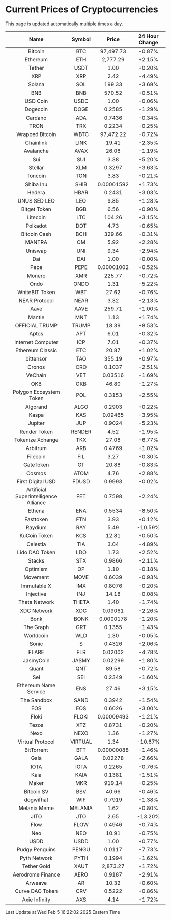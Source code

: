 # Current Prices of Cryptocurrencies
This page is updated automatically multiple times a day.

| Name | Symbol | Price | 24 Hour Change |
| :---: |:---:| :---: | :---: |
| Bitcoin | BTC | 97,497.73 | -0.87% |
| Ethereum | ETH | 2,777.29 | +2.15% |
| Tether | USDT | 1.00 | +0.20% |
| XRP | XRP | 2.42 | -4.49% |
| Solana | SOL | 199.33 | -3.69% |
| BNB | BNB | 570.52 | +0.51% |
| USD Coin | USDC | 1.00 | -0.06% |
| Dogecoin | DOGE | 0.2585 | -1.29% |
| Cardano | ADA | 0.7436 | -0.34% |
| TRON | TRX | 0.2234 | -0.25% |
| Wrapped Bitcoin | WBTC | 97,472.22 | -0.72% |
| Chainlink | LINK | 19.41 | -2.35% |
| Avalanche | AVAX | 26.08 | -1.19% |
| Sui | SUI | 3.38 | -5.20% |
| Stellar | XLM | 0.3297 | -3.63% |
| Toncoin | TON | 3.83 | +0.21% |
| Shiba Inu | SHIB | 0.00001592 | +1.73% |
| Hedera | HBAR | 0.2431 | -3.03% |
| UNUS SED LEO | LEO | 9.85 | +1.28% |
| Bitget Token | BGB | 6.56 | +0.90% |
| Litecoin | LTC | 104.26 | +3.15% |
| Polkadot | DOT | 4.73 | +0.65% |
| Bitcoin Cash | BCH | 329.66 | -0.31% |
| MANTRA | OM | 5.92 | +2.28% |
| Uniswap | UNI | 9.34 | +2.94% |
| Dai | DAI | 1.00 | +0.00% |
| Pepe | PEPE | 0.00001002 | +0.52% |
| Monero | XMR | 225.77 | +0.72% |
| Ondo | ONDO | 1.31 | -5.22% |
| WhiteBIT Token | WBT | 27.62 | -0.76% |
| NEAR Protocol | NEAR | 3.32 | -2.13% |
| Aave | AAVE | 259.71 | +1.00% |
| Mantle | MNT | 1.13 | +1.74% |
| OFFICIAL TRUMP | TRUMP | 18.39 | +8.53% |
| Aptos | APT | 6.01 | -0.32% |
| Internet Computer | ICP | 7.01 | +0.37% |
| Ethereum Classic | ETC | 20.87 | +1.02% |
| bittensor | TAO | 355.19 | -0.97% |
| Cronos | CRO | 0.1037 | -2.51% |
| VeChain | VET | 0.03516 | -1.69% |
| OKB | OKB | 46.80 | -1.27% |
| Polygon Ecosystem Token | POL | 0.3153 | +2.55% |
| Algorand | ALGO | 0.2903 | +0.22% |
| Kaspa | KAS | 0.09465 | -3.95% |
| Jupiter | JUP | 0.9024 | -5.23% |
| Render Token | RENDER | 4.52 | -1.95% |
| Tokenize Xchange | TKX | 27.08 | +6.77% |
| Arbitrum | ARB | 0.4769 | +1.02% |
| Filecoin | FIL | 3.27 | +0.30% |
| GateToken | GT | 20.88 | -0.83% |
| Cosmos | ATOM | 4.76 | +2.88% |
| First Digital USD | FDUSD | 0.9993 | -0.02% |
| Artificial Superintelligence Alliance | FET | 0.7598 | -2.24% |
| Ethena | ENA | 0.5534 | -8.50% |
| Fasttoken | FTN | 3.93 | +0.12% |
| Raydium | RAY | 5.49 | -10.59% |
| KuCoin Token | KCS | 12.81 | +0.50% |
| Celestia | TIA | 3.04 | -4.89% |
| Lido DAO Token | LDO | 1.73 | +2.52% |
| Stacks | STX | 0.9866 | -2.11% |
| Optimism | OP | 1.10 | -0.18% |
| Movement | MOVE | 0.6039 | -0.93% |
| Immutable X | IMX | 0.8076 | -0.20% |
| Injective | INJ | 14.18 | -0.08% |
| Theta Network | THETA | 1.40 | -1.74% |
| XDC Network | XDC | 0.09061 | -2.26% |
| Bonk | BONK | 0.0000178 | -1.20% |
| The Graph | GRT | 0.1355 | -1.43% |
| Worldcoin | WLD | 1.30 | -0.05% |
| Sonic | S | 0.4326 | +2.06% |
| FLARE | FLR | 0.02002 | -4.78% |
| JasmyCoin | JASMY | 0.02299 | -1.80% |
| Quant | QNT | 89.58 | -0.72% |
| Sei | SEI | 0.2349 | -1.60% |
| Ethereum Name Service | ENS | 27.46 | +3.15% |
| The Sandbox | SAND | 0.3942 | -1.54% |
| EOS | EOS | 0.6026 | -3.00% |
| Floki | FLOKI | 0.00009493 | -1.21% |
| Tezos | XTZ | 0.8731 | -0.20% |
| Nexo | NEXO | 1.36 | -1.27% |
| Virtual Protocol | VIRTUAL | 1.34 | -10.67% |
| BitTorrent | BTT | 0.00000088 | -1.46% |
| Gala | GALA | 0.02278 | +2.66% |
| IOTA | IOTA | 0.2265 | -0.76% |
| Kaia | KAIA | 0.1381 | +1.51% |
| Maker | MKR | 919.14 | -0.25% |
| Bitcoin SV | BSV | 40.66 | -0.46% |
| dogwifhat | WIF | 0.7919 | +1.38% |
| Melania Meme | MELANIA | 1.62 | -0.80% |
| JITO | JTO | 2.65 | -13.20% |
| Flow | FLOW | 0.4946 | +0.74% |
| Neo | NEO | 10.91 | -0.75% |
| USDD | USDD | 1.00 | +0.77% |
| Pudgy Penguins | PENGU | 0.0117 | -7.73% |
| Pyth Network | PYTH | 0.1994 | -1.62% |
| Tether Gold | XAUT | 2,873.27 | +1.72% |
| Aerodrome Finance | AERO | 0.9187 | -2.91% |
| Arweave | AR | 10.32 | +0.60% |
| Curve DAO Token | CRV | 0.5222 | +0.86% |
| Axie Infinity | AXS | 4.14 | +1.72% |

Last Update at Wed Feb  5 16:22:02 2025 Eastern Time
